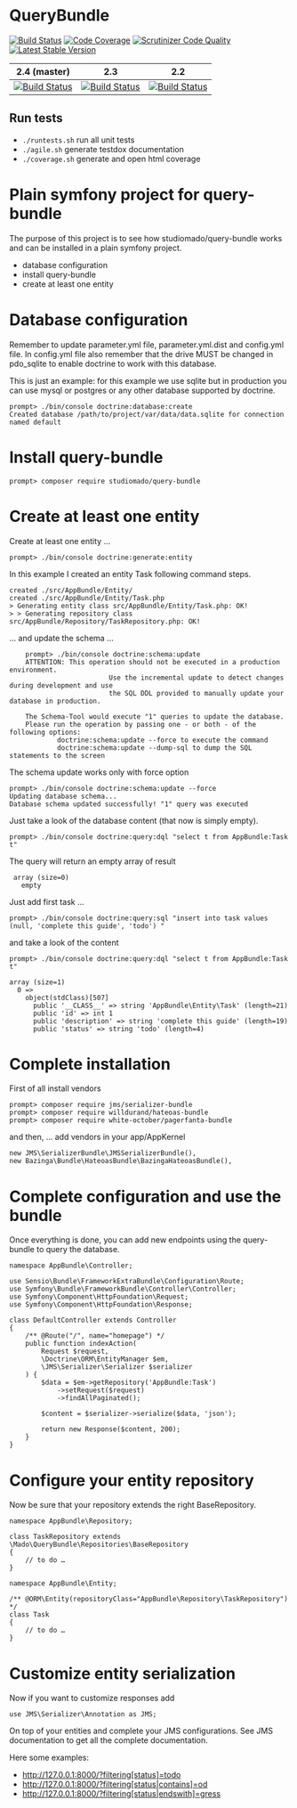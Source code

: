 # QueryBundle

[![Build Status](https://scrutinizer-ci.com/g/studiomado/query-bundle/badges/build.png?b=master)](https://scrutinizer-ci.com/g/studiomado/query-bundle/build-status/master) [![Code Coverage](https://scrutinizer-ci.com/g/studiomado/query-bundle/badges/coverage.png?b=master)](https://scrutinizer-ci.com/g/studiomado/query-bundle/?branch=master) [![Scrutinizer Code Quality](https://scrutinizer-ci.com/g/studiomado/query-bundle/badges/quality-score.png?b=master)](https://scrutinizer-ci.com/g/studiomado/query-bundle/?branch=master) [![Latest Stable Version](https://poser.pugx.org/studiomado/query-bundle/version)](https://packagist.org/packages/studiomado/query-bundle)


| 2.4 (master) | 2.3 | 2.2 |
|----------------|----------|---|
| [![Build Status](https://scrutinizer-ci.com/g/studiomado/query-bundle/badges/build.png?b=master)](https://scrutinizer-ci.com/g/studiomado/query-bundle/build-status/master) | [![Build Status](https://scrutinizer-ci.com/g/studiomado/query-bundle/badges/build.png?b=2.3)](https://scrutinizer-ci.com/g/studiomado/query-bundle/build-status/2.3) | [![Build Status](https://scrutinizer-ci.com/g/studiomado/query-bundle/badges/build.png?b=2.2)](https://scrutinizer-ci.com/g/studiomado/query-bundle/build-status/2.2) |


## Run tests

 - `./runtests.sh` run all unit tests
 - `./agile.sh` generate testdox documentation
 - `./coverage.sh` generate and open html coverage

# Plain symfony project for query-bundle

The purpose of this project is to see how studiomado/query-bundle works and can be installed in a plain symfony project.

 - database configuration
 - install query-bundle
 - create at least one entity

# Database configuration

Remember to update parameter.yml file, parameter.yml.dist and config.yml file. In config.yml file also remember that the drive MUST be changed in pdo_sqlite to enable doctrine to work with this database.

This is just an example: for this example we use sqlite but in production you can use mysql or postgres or any other database supported by doctrine.

    prompt> ./bin/console doctrine:database:create
    Created database /path/to/project/var/data/data.sqlite for connection named default

# Install query-bundle

    prompt> composer require studiomado/query-bundle

# Create at least one entity

Create at least one entity ...

    prompt> ./bin/console doctrine:generate:entity

In this example I created an entity Task following command steps.

    created ./src/AppBundle/Entity/
    created ./src/AppBundle/Entity/Task.php
    > Generating entity class src/AppBundle/Entity/Task.php: OK!
    > > Generating repository class src/AppBundle/Repository/TaskRepository.php: OK!

... and update the schema ...

		prompt> ./bin/console doctrine:schema:update
		ATTENTION: This operation should not be executed in a production environment.
							 Use the incremental update to detect changes during development and use
							 the SQL DDL provided to manually update your database in production.

		The Schema-Tool would execute "1" queries to update the database.
		Please run the operation by passing one - or both - of the following options:
				doctrine:schema:update --force to execute the command
				doctrine:schema:update --dump-sql to dump the SQL statements to the screen

The schema update works only with force option

    prompt> ./bin/console doctrine:schema:update --force
    Updating database schema...
    Database schema updated successfully! "1" query was executed

Just take a look of the database content (that now is simply empty).

    prompt> ./bin/console doctrine:query:dql "select t from AppBundle:Task t"

The query will return an empty array of result

     array (size=0)
       empty

Just add first task ... 

    prompt> ./bin/console doctrine:query:sql "insert into task values (null, 'complete this guide', 'todo') "

and take a look of the content

    prompt> ./bin/console doctrine:query:dql "select t from AppBundle:Task t"

    array (size=1)
      0 =>
        object(stdClass)[507]
          public '__CLASS__' => string 'AppBundle\Entity\Task' (length=21)
          public 'id' => int 1
          public 'description' => string 'complete this guide' (length=19)
          public 'status' => string 'todo' (length=4)


# Complete installation

First of all install vendors

    prompt> composer require jms/serializer-bundle
    prompt> composer require willdurand/hateoas-bundle
    prompt> composer require white-october/pagerfanta-bundle

and then, … add vendors in your app/AppKernel 

    new JMS\SerializerBundle\JMSSerializerBundle(),
    new Bazinga\Bundle\HateoasBundle\BazingaHateoasBundle(),

# Complete configuration and use the bundle

Once everything is done, you can add new endpoints using the query-bundle to query the database.

```
namespace AppBundle\Controller;

use Sensio\Bundle\FrameworkExtraBundle\Configuration\Route;
use Symfony\Bundle\FrameworkBundle\Controller\Controller;
use Symfony\Component\HttpFoundation\Request;
use Symfony\Component\HttpFoundation\Response;

class DefaultController extends Controller
{
    /** @Route("/", name="homepage") */
    public function indexAction(
        Request $request,
        \Doctrine\ORM\EntityManager $em,
        \JMS\Serializer\Serializer $serializer
    ) {
        $data = $em->getRepository('AppBundle:Task')
            ->setRequest($request)
            ->findAllPaginated();

        $content = $serializer->serialize($data, 'json');

        return new Response($content, 200);
    }
}
```

# Configure your entity repository

Now be sure that your repository extends the right BaseRepository.

```
namespace AppBundle\Repository;

class TaskRepository extends \Mado\QueryBundle\Repositories\BaseRepository
{
    // to do …
}
```

```
namespace AppBundle\Entity;

/** @ORM\Entity(repositoryClass="AppBundle\Repository\TaskRepository") */
class Task
{
    // to do …
}
```

# Customize entity serialization

Now if you want to customize responses add

    use JMS\Serializer\Annotation as JMS;

On top of your entities and complete your JMS configurations. See JMS documentation to get all the complete documentation.

Here some examples:

 - http://127.0.0.1:8000/?filtering[status]=todo
 - http://127.0.0.1:8000/?filtering[status|contains]=od
 - http://127.0.0.1:8000/?filtering[status|endswith]=gress
